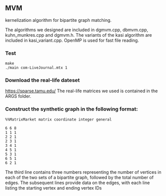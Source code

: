 ## MVM
kernelization algorithm for bipartite graph matching.

The algorithms we designed are included in dgmvm.cpp, dbmvm.cpp, kuhn_munkres.cpp and dgmvm.h. The variants of the kasi algorithm are included in kasi_variant.cpp. OpenMP is used for fast file reading.

### Test
```
make
./main com-LiveJournal.mtx 1
```

### Download the real-life dateset
https://sparse.tamu.edu/
The real-life matrices we used is contained in the ARGS folder.

### Construct the synthetic graph in the following format:
```
%%MatrixMarket matrix coordinate integer general

6 6 8
1 1 1
2 2 1
2 3 1
3 4 1
4 5 1
5 3 1
6 5 1
6 2 1
```

The third line contains three numbers representing the number of vertices in each of the two sets of a bipartite graph, followed by the total number of edges. The subsequent lines provide data on the edges, with each line listing the starting vertex and ending vertex IDs